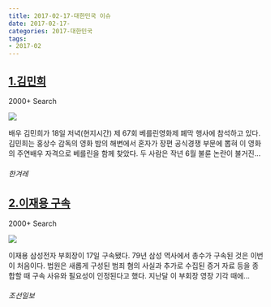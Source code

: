 ```yaml
---
title: 2017-02-17-대한민국 이슈
date: 2017-02-17-
categories: 2017-대한민국
tags: 
- 2017-02
---
```


[1.김민희](http://www.hani.co.kr/arti/culture/entertainment/783193.html)
--

2000+ Search

![](http:)

배우 김민희가 18일 저녁(현지시간) 제 67회 베를린영화제 폐막 행사에 참석하고 있다. 김민희는 홍상수 감독의 영화 밤의 해변에서 혼자가 장편 공식경쟁 부문에 뽑혀 이 영화의 주연배우 자격으로 베를린을 함께 찾았다. 두 사람은 작년 6월 불륜 논란이 불거진...
###### 한겨레

[2.이재용 구속](http://chosun.com/tw/?id=2017021703092)
--

2000+ Search

![](http:)

이재용 삼성전자 부회장이 17일 구속됐다. 79년 삼성 역사에서 총수가 구속된 것은 이번이 처음이다. 법원은 새롭게 구성된 범죄 혐의 사실과 추가로 수집된 증거 자료 등을 종합할 때 구속 사유와 필요성이 인정된다고 했다. 지난달 이 부회장 영장 기각 때에...
###### 조선일보

